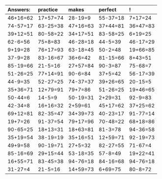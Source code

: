 | Answers: | practice | makes | perfect | ! |
| :--- | :--- | :--- | :--- | :--- |
| 46+16=62 | 17+57=74 | 28-19=9 | 55-37=18 | 7+17=24 | 
| 74-57=17 | 63-25=38 | 47+16=63 | 37+44=81 | 36+47=83 | 
| 39+12=51 | 80-58=22 | 34+17=51 | 83-58=25 | 6+19=25 | 
| 62-6=56 | 75+8=83 | 46-28=18 | 44-5=39 | 46-17=29 | 
| 9+19=28 | 76+17=93 | 63-18=45 | 50-2=48 | 19+66=85 | 
| 37-9=28 | 83-16=67 | 36+6=42 | 81-15=66 | 8+43=51 | 
| 85-19=66 | 21-5=16 | 27+57=84 | 90-3=87 | 75-68=7 | 
| 51-26=25 | 77+14=91 | 90-6=84 | 37+5=42 | 56-17=39 | 
| 44-9=35 | 52-27=25 | 74-37=37 | 39+26=65 | 20-15=5 | 
| 35+36=71 | 12+79=91 | 79+7=86 | 51-26=25 | 19+46=65 | 
| 50-44=6 | 14-5=9 | 50-19=31 | 2+29=31 | 92-9=83 | 
| 42-34=8 | 16+16=32 | 2+59=61 | 45+17=62 | 37+25=62 | 
| 69+12=81 | 82-35=47 | 34+39=73 | 40-23=17 | 91-77=14 | 
| 19+7=26 | 91-37=54 | 79+17=96 | 70-48=22 | 68+18=86 | 
| 90-65=25 | 18+13=31 | 18+63=81 | 81-3=78 | 94-36=58 | 
| 35+19=54 | 38-19=19 | 35+16=51 | 12+59=71 | 92-19=73 | 
| 49+9=58 | 90-19=71 | 27+5=32 | 82-27=55 | 71-67=4 | 
| 85-16=69 | 29+15=44 | 53-18=35 | 57-8=49 | 19+22=41 | 
| 16+55=71 | 83-45=38 | 94-76=18 | 84-16=68 | 94-76=18 | 
| 31-27=4 | 21-5=16 | 14+59=73 | 6+69=75 | 80-8=72 | 
